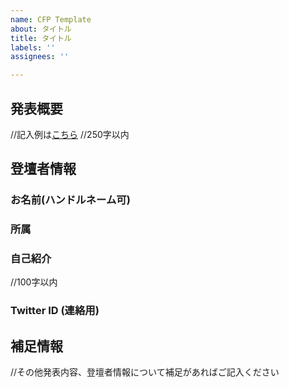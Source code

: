 ```yaml
---
name: CFP Template
about: タイトル
title: タイトル
labels: ''
assignees: ''

---
```


## 発表概要
//記入例は[こちら](https://github.com/aws-amplify-jp/amplify-meetup-3-cfp/issues/1)
//250字以内

## 登壇者情報
### お名前(ハンドルネーム可)

### 所属

### 自己紹介
//100字以内

### Twitter ID (連絡用)

## 補足情報
//その他発表内容、登壇者情報について補足があればご記入ください
